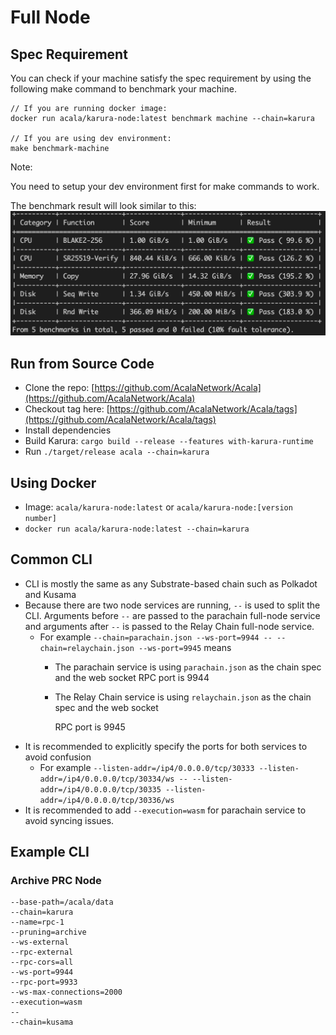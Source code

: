# Full Node

## Spec Requirement

You can check if your machine satisfy the spec requirement by using the following make command to benchmark your machine.

```
// If you are running docker image:
docker run acala/karura-node:latest benchmark machine --chain=karura

// If you are using dev environment:
make benchmark-machine
```

Note:

You need to setup your dev environment first for make commands to work.

The benchmark result will look similar to this: ![](../../networks/home/integration/machine-benchmark.png)

## Run from Source Code

* Clone the repo: [https://github.com/AcalaNetwork/Acala](https://github.com/AcalaNetwork/Acala)
* Checkout tag here: [https://github.com/AcalaNetwork/Acala/tags](https://github.com/AcalaNetwork/Acala/tags)
* Install dependencies
* Build Karura: `cargo build --release --features with-karura-runtime`
* Run `./target/release acala --chain=karura`

## Using Docker

* Image: `acala/karura-node:latest` or `acala/karura-node:[version number]`
* `docker run acala/karura-node:latest --chain=karura`

## Common CLI

* CLI is mostly the same as any Substrate-based chain such as Polkadot and Kusama
* Because there are two node services are running, `--` is used to split the CLI. Arguments before `--` are passed to the parachain full-node service and arguments after `--` is passed to the Relay Chain full-node service.
  * For example `--chain=parachain.json --ws-port=9944 -- --chain=relaychain.json --ws-port=9945` means
    * The parachain service is using `parachain.json` as the chain spec and the web socket RPC port is 9944
    *   The Relay Chain service is using `relaychain.json` as the chain spec and the web socket

        RPC port is 9945
* It is recommended to explicitly specify the ports for both services to avoid confusion
  * For example `--listen-addr=/ip4/0.0.0.0/tcp/30333 --listen-addr=/ip4/0.0.0.0/tcp/30334/ws -- --listen-addr=/ip4/0.0.0.0/tcp/30335 --listen-addr=/ip4/0.0.0.0/tcp/30336/ws`
* It is recommended to add `--execution=wasm` for parachain service to avoid syncing issues.

## Example CLI

### Archive PRC Node

```
--base-path=/acala/data
--chain=karura
--name=rpc-1
--pruning=archive
--ws-external
--rpc-external
--rpc-cors=all
--ws-port=9944
--rpc-port=9933
--ws-max-connections=2000
--execution=wasm
--
--chain=kusama
```
